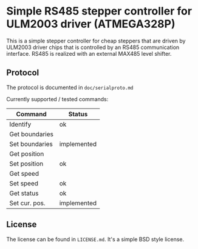 # Simple RS485 stepper controller for ULM2003 driver (ATMEGA328P)

This is a simple stepper controller for cheap steppers that are driven by
ULM2003 driver chips that is controlled by an RS485 communication interface.
RS485 is realized with an external MAX485 level shifter.

## Protocol

The protocol is documented in ```doc/serialproto.md```

Currently supported / tested commands:

| Command        | Status      |
| -------------  | ----------- |
| Identify       | ok          |
| Get boundaries |             |
| Set boundaries | implemented |
| Get position   |             |
| Set position   | ok          |
| Get speed      |             |
| Set speed      | ok          |
| Get status     | ok          |
| Set cur. pos.  | implemented |


## License

The license can be found in ```LICENSE.md```. It's a simple BSD style license.
